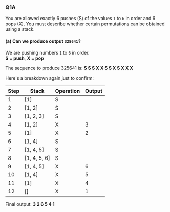 ### **Q1A**

You are allowed exactly 6 pushes (S) of the values `1` to `6` in order and 6 pops (X). You must describe whether certain permutations can be obtained using a stack.

#### (a) Can we produce output `325641`?

We are pushing numbers `1` to `6` in order.\
**S = push**, **X = pop**

The sequence to produce 325641 is: **S S S X X S S X S X X X** 

Here's a breakdown again just to confirm:

| Step | Stack | Operation | Output |
| --- | --- | --- | --- |
| 1 | [1] | S |  |
| 2 | [1, 2] | S |  |
| 3 | [1, 2, 3] | S |  |
| 4 | [1, 2] | X | 3 |
| 5 | [1] | X | 2 |
| 6 | [1, 4] | S |  |
| 7 | [1, 4, 5] | S |  |
| 8 | [1, 4, 5, 6] | S |  |
| 9 | [1, 4, 5] | X | 6 |
| 10 | [1, 4] | X | 5 |
| 11 | [1] | X | 4 |
| 12 | [] | X | 1 |

Final output: **3 2 6 5 4 1**




